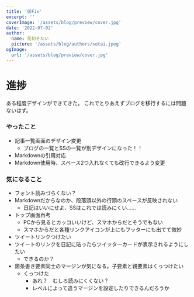 ```yaml
---
title: '仮Fix'
excerpt: ''
coverImage: '/assets/blog/preview/cover.jpg'
date: '2022-07-02'
author:
  name: 花初そたい
  picture: '/assets/blog/authors/sotai.jpeg'
ogImage:
  url: '/assets/blog/preview/cover.jpg'
---
```

# 進捗
ある程度デザインができてきた。
これでとりあえずブログを移行するには問題ないはず。

### やったこと
- 記事一覧画面のデザイン変更
  - ブログの一覧とSSの一覧が別デザインになった！！
- Markdownの引用対応
- Markdown使用時、スペース2つ入れなくても改行できるよう変更

### 気になること
- フォント読みづらくない？
- Markdownだからなのか、段落頭以外の行頭のスペースが反映されない
  - 日記はいいにせよ、SSはこれでは読みにくい……
- トップ画面再考
  - PCから見るとカッコいいけど、スマホからだとそうでもない
  - スマホからだと各種リンクアイコンが上にもフッターにも出てて微妙
- ツイートリンクつけたい
- ツイートのリンクを日記に貼ったらツイッターカードが表示されるようにしたい
  - できるのか？
- 箇条書き要素同士のマージンが気になる。子要素と親要素はくっつけたい
  - くっつけた
    - あれ？　むしろ読みにくくない？  
    - レベルによって違うマージンを設定したりできるんだろうか